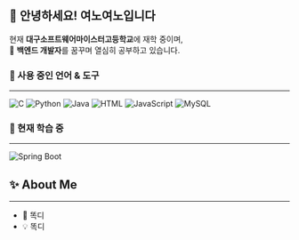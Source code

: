 ## 👋 안녕하세요! 여노여노입니다

현재 **대구소프트웨어마이스터고등학교**에 재학 중이며,  
🌱 **백엔드 개발자**를 꿈꾸며 열심히 공부하고 있습니다.

### 🔷 사용 중인 언어 & 도구

---

![C](https://img.shields.io/badge/C-A8B9CC?logo=c&logoColor=white)
![Python](https://img.shields.io/badge/Python-3776AB?logo=python&logoColor=white)
![Java](https://img.shields.io/badge/Java-007396?logo=java&logoColor=white)
![HTML](https://img.shields.io/badge/HTML5-E34F26?logo=html5&logoColor=white)
![JavaScript](https://img.shields.io/badge/JavaScript-F7DF1E?logo=javascript&logoColor=black)
![MySQL](https://img.shields.io/badge/MySQL-4479A1?logo=mysql&logoColor=white)

### 🔨 현재 학습 중

---

![Spring Boot](https://img.shields.io/badge/Learning-Spring_Boot-6DB33F?logo=springboot&logoColor=white)

## ✨ About Me

---

- 🧠 똑디
- 💡 똑디
